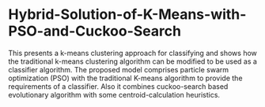 # Hybrid-Solution-of-K-Means-with-PSO-and-Cuckoo-Search

This presents a k-means clustering approach for classifying and shows how the traditional k-means clustering algorithm can be modified to be used as a classifier algorithm. The proposed model comprises particle swarm optimization (PSO) with the traditional K-means algorithm to provide the requirements of a classifier. Also it combines cuckoo-search based evolutionary algorithm with some centroid-calculation heuristics.
